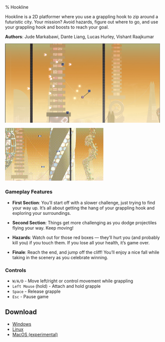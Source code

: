 % Hookline

Hookline is a 2D platformer where you use a grappling hook to zip around a futuristic city. Your mission? Avoid hazards, figure out where to go, and use your grappling hook and boosts to reach your goal.

**Authors**: Jude Markabawi, Dante Liang, Lucas Hurley, Vishant Raajkumar

![Gameplay Screenshot](screenshot.png)

![Gameplay GIF](gameplay.gif)

### Gameplay Features

- **First Section**: You’ll start off with a slower challenge, just trying to find your way up. It’s all about getting the hang of your grappling hook and exploring your surroundings.

- **Second Section**: Things get more challenging as you dodge projectiles flying your way. Keep moving!

- **Hazards**: Watch out for those red boxes — they’ll hurt you (and probably kill you) if you touch them. If you lose all your health, it’s game over.

- **Finale**: Reach the end, and jump off the cliff! You’ll enjoy a nice fall while taking in the scenery as you celebrate winning.

### Controls

- `W/A/D` - Move left/right or control movement while grappling  
- `Left Mouse` (hold) - Attach and hold grapple  
- `Space` - Release grapple  
- `Esc` - Pause game  

## Download
- [Windows](https://github.com/judemarkabawi/hookline/releases/download/v1/hookline-windows.zip)
- [Linux](https://github.com/judemarkabawi/hookline/releases/download/v1/hookline-linux.zip)
- [MacOS (experimental)]()